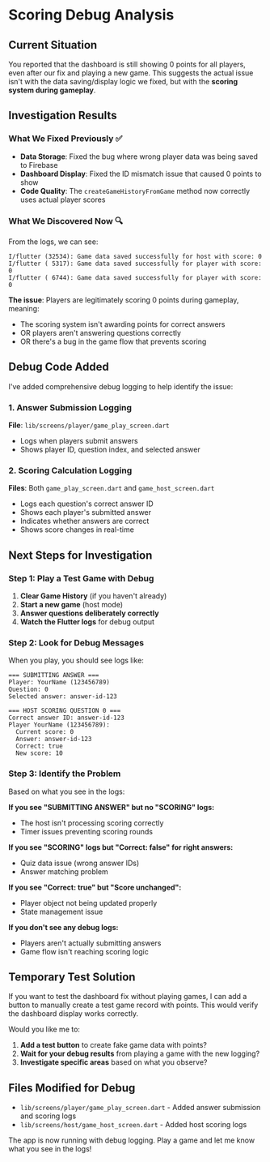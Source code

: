 # Scoring Debug Analysis

## Current Situation
You reported that the dashboard is still showing 0 points for all players, even after our fix and playing a new game. This suggests the actual issue isn't with the data saving/display logic we fixed, but with the **scoring system during gameplay**.

## Investigation Results

### What We Fixed Previously ✅
- **Data Storage**: Fixed the bug where wrong player data was being saved to Firebase
- **Dashboard Display**: Fixed the ID mismatch issue that caused 0 points to show
- **Code Quality**: The `createGameHistoryFromGame` method now correctly uses actual player scores

### What We Discovered Now 🔍
From the logs, we can see:
```
I/flutter (32534): Game data saved successfully for host with score: 0
I/flutter ( 5317): Game data saved successfully for player with score: 0  
I/flutter ( 6744): Game data saved successfully for player with score: 0
```

**The issue**: Players are legitimately scoring 0 points during gameplay, meaning:
- The scoring system isn't awarding points for correct answers
- OR players aren't answering questions correctly  
- OR there's a bug in the game flow that prevents scoring

## Debug Code Added

I've added comprehensive debug logging to help identify the issue:

### 1. Answer Submission Logging
**File**: `lib/screens/player/game_play_screen.dart`
- Logs when players submit answers
- Shows player ID, question index, and selected answer

### 2. Scoring Calculation Logging  
**Files**: Both `game_play_screen.dart` and `game_host_screen.dart`
- Logs each question's correct answer ID
- Shows each player's submitted answer
- Indicates whether answers are correct
- Shows score changes in real-time

## Next Steps for Investigation

### Step 1: Play a Test Game with Debug
1. **Clear Game History** (if you haven't already)
2. **Start a new game** (host mode)
3. **Answer questions deliberately correctly**
4. **Watch the Flutter logs** for debug output

### Step 2: Look for Debug Messages
When you play, you should see logs like:
```
=== SUBMITTING ANSWER ===
Player: YourName (123456789)
Question: 0
Selected answer: answer-id-123

=== HOST SCORING QUESTION 0 ===
Correct answer ID: answer-id-123
Player YourName (123456789):
  Current score: 0
  Answer: answer-id-123
  Correct: true
  New score: 10
```

### Step 3: Identify the Problem
Based on what you see in the logs:

**If you see "SUBMITTING ANSWER" but no "SCORING" logs:**
- The host isn't processing scoring correctly
- Timer issues preventing scoring rounds

**If you see "SCORING" logs but "Correct: false" for right answers:**
- Quiz data issue (wrong answer IDs)
- Answer matching problem

**If you see "Correct: true" but "Score unchanged":**
- Player object not being updated properly
- State management issue

**If you don't see any debug logs:**
- Players aren't actually submitting answers
- Game flow isn't reaching scoring logic

## Temporary Test Solution

If you want to test the dashboard fix without playing games, I can add a button to manually create a test game record with points. This would verify the dashboard display works correctly.

Would you like me to:
1. **Add a test button** to create fake game data with points?
2. **Wait for your debug results** from playing a game with the new logging?
3. **Investigate specific areas** based on what you observe?

## Files Modified for Debug
- `lib/screens/player/game_play_screen.dart` - Added answer submission and scoring logs
- `lib/screens/host/game_host_screen.dart` - Added host scoring logs

The app is now running with debug logging. Play a game and let me know what you see in the logs!
